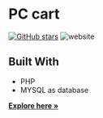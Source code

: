 # PC cart

[![GitHub stars](https://img.shields.io/github/stars/Adnan-shamsi/pc-cart)](https://github.com/Adnan-shamsi/pc-cart/stargazers)
![website](https://img.shields.io/badge/website-up-DarkBlue)

## Built With

* PHP
* MYSQL as database

<a href="https://pccart.herokuapp.com/"><strong>Explore here »</strong></a>
